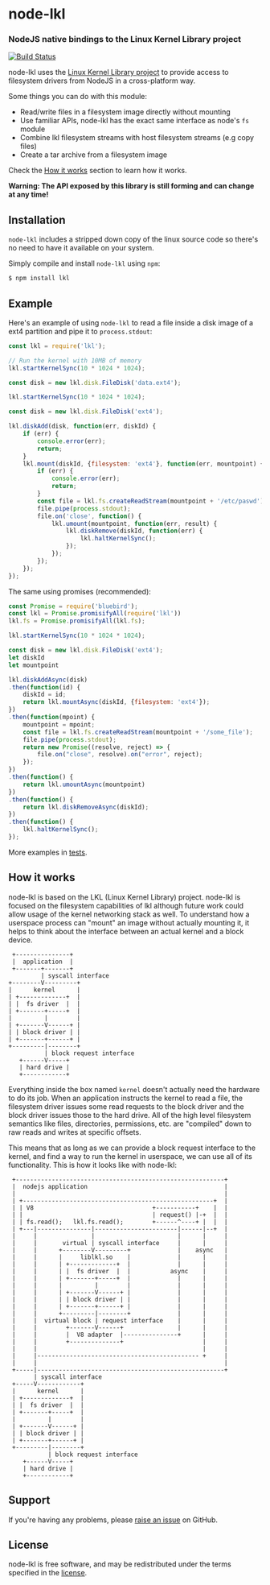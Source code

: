 node-lkl
=========
### NodeJS native bindings to the Linux Kernel Library project
[![Build Status](https://travis-ci.org/resin-io/node-lkl.svg?branch=master)](https://travis-ci.org/resin-io/node-lkl)

node-lkl uses the [Linux Kernel Library project](https://github.com/lkl/linux) to provide access to filesystem drivers
from NodeJS in a cross-platform way.

Some things you can do with this module:

* Read/write files in a filesystem image directly without mounting
* Use familiar APIs, node-lkl has the exact same interface as node's `fs` module
* Combine lkl filesystem streams with host filesystem streams (e.g copy files)
* Create a tar archive from a filesystem image

Check the [How it works](#how-it-works) section to learn how it works.

**Warning: The API exposed by this library is still forming and can change at
any time!**

Installation
------------

`node-lkl` includes a stripped down copy of the linux source code so
there's no need to have it available on your system.

Simply compile and install `node-lkl` using `npm`:

``` bash
$ npm install lkl
```

Example
-------

Here's an example of using `node-lkl` to read a file inside a disk image of
a ext4 partition and pipe it to `process.stdout`:

``` javascript
const lkl = require('lkl');

// Run the kernel with 10MB of memory
lkl.startKernelSync(10 * 1024 * 1024);

const disk = new lkl.disk.FileDisk('data.ext4');

lkl.startKernelSync(10 * 1024 * 1024);

const disk = new lkl.disk.FileDisk('ext4');

lkl.diskAdd(disk, function(err, diskId) {
	if (err) {
		console.error(err);
		return;
	}
	lkl.mount(diskId, {filesystem: 'ext4'}, function(err, mountpoint) {
		if (err) {
			console.error(err);
			return;
		}
		const file = lkl.fs.createReadStream(mountpoint + '/etc/paswd');
		file.pipe(process.stdout);
		file.on('close', function() {
			lkl.umount(mountpoint, function(err, result) {
				lkl.diskRemove(diskId, function(err) {
					lkl.haltKernelSync();
				});
			});
		});
	});
});
```

The same using promises (recommended):

``` javascript
const Promise = require('bluebird');
const lkl = Promise.promisifyAll(require('lkl'))
lkl.fs = Promise.promisifyAll(lkl.fs);

lkl.startKernelSync(10 * 1024 * 1024);

const disk = new lkl.disk.FileDisk('ext4');
let diskId
let mountpoint

lkl.diskAddAsync(disk)
.then(function(id) {
	diskId = id;
	return lkl.mountAsync(diskId, {filesystem: 'ext4'});
})
.then(function(mpoint) {
	mountpoint = mpoint;
	const file = lkl.fs.createReadStream(mountpoint + '/some_file');
	file.pipe(process.stdout);
	return new Promise((resolve, reject) => {
		file.on("close", resolve).on("error", reject);
	});
})
.then(function() {
	return lkl.umountAsync(mountpoint)
})
.then(function() {
	return lkl.diskRemoveAsync(diskId);
})
.then(function() {
	lkl.haltKernelSync();
});
```

More examples in [tests](test/index.js).

How it works
------------

node-lkl is based on the LKL (Linux Kernel Library) project. node-lkl is
focused on the filesystem capabilities of lkl although future work could allow
usage of the kernel networking stack as well. To understand how a userspace
process can "mount" an image without actually mounting it, it helps to think
about the interface between an actual kernel and a block device.

```
 +---------------+
 |  application  |
 +-------+-------+
         | syscall interface
+--------V---------+
|      kernel      |
| +-------------+  |
| |  fs driver  |  |
| +-------+-----+  |
|         |        |
| +-------V------+ |
| | block driver | |
| +-------+------+ |
+---------|--------+
          | block request interface
   +------V-----+
   | hard drive |
   +------------+
```

Everything inside the box named `kernel` doesn't actually need the hardware
to do its job. When an application instructs the kernel to read a file, the
filesystem driver issues some read requests to the block driver and the block
driver issues those to the hard drive. All of the high level filesystem
semantics like files, directories, permissions, etc. are "compiled" down to raw
reads and writes at specific offsets.

This means that as long as we can provide a block request interface to the
kernel, and find a way to run the kernel in userspace, we can use all of its
functionality. This is how it looks like with node-lkl:

```
 +----------------------------------------------------------+
 |  nodejs application                                      |
 |                                                          |
 | +-----------------------------------------------------+  |
 | | V8                                 +-----------+    |  |
 | |                                    | request() |-+  |  |
 | | fs.read();   lkl.fs.read();        +------^----+ |  |  |
 | +---|---------------|-----------------------|------|--+  |
 |     |               |                       |      |     |
 |     |       virtual | syscall interface     |      |     |
 |     |      +--------V---------+             |    async   |
 |     |      |     liblkl.so    |             |      |     |
 |     |      | +-------------+  |             |      |     |
 |     |      | |  fs driver  |  |           async    |     |
 |     |      | +-------+-----+  |             |      |     |
 |     |      |         |        |             |      |     |
 |     |      | +-------V------+ |             |      |     |
 |     |      | | block driver | |             |      |     |
 |     |      | +-------+------+ |             |      |     |
 |     |      +---------|--------+             |      |     |
 |     |  virtual block | request interface    |      |     |
 |     |        +-------V------+               |      |     |
 |     |        |  V8 adapter  |---------------+      |     |
 |     |        +--------------+                      |     |
 |     |                                              |     |
 |     |--------------------------------------------- +     |
 |     |                                                    |
 +-----|----------------------------------------------------+
       | syscall interface
 +-----V------------+
 |      kernel      |
 | +-------------+  |
 | |  fs driver  |  |
 | +-------+-----+  |
 |         |        |
 | +-------V------+ |
 | | block driver | |
 | +-------+------+ |
 +---------|--------+
           | block request interface
    +------V-----+
    | hard drive |
    +------------+
```

Support
-------

If you're having any problems, please [raise an issue][github-issue] on GitHub.

License
-------

node-lkl is free software, and may be redistributed under the terms specified
in the [license].

[github-issue]: https://github.com/resin-io/node-lkl/issues/new
[license]: https://github.com/resin-io/node-lkl/blob/master/LICENSE
